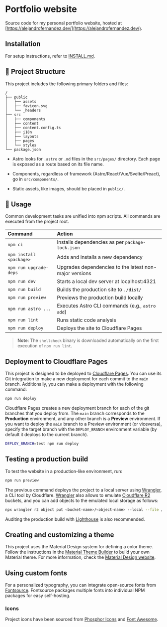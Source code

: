 # Portfolio website

Source code for my personal portfolio website, hosted at [https://alejandrofernandez.dev/](https://alejandrofernandez.dev/).

## Installation

For setup instructions, refer to [INSTALL.md](INSTALL.md).

## 🚀 Project Structure

This project includes the following primary folders and files:

```plaintext
/
├── public
│   ├── assets
│   ├── favicon.svg
│   └── _headers
├── src
│   ├── components
│   ├── content
│   ├── content.config.ts
│   ├── i18n
│   ├── layouts
│   ├── pages
│   └── styles
└── package.json
```

- Astro looks for `.astro` or `.md` files in the `src/pages/` directory. Each page is exposed as a route based on its file name.

- Components, regardless of framework (Astro/React/Vue/Svelte/Preact), go in `src/components/`.

- Static assets, like images, should be placed in `public/`.

## 🧞 Usage

Common development tasks are unified into npm scripts. All commands are executed from the project root.

| Command                 | Action                                                 |
| :---------------------- | :----------------------------------------------------- |
| `npm ci`                | Installs dependencies as per `package-lock.json`       |
| `npm install <package>` | Adds and installs a new dependency                     |
| `npm run upgrade-deps`  | Upgrades dependencies to the latest non-major versions |
| `npm run dev`           | Starts a local dev server at localhost:4321            |
| `npm run build`         | Builds the production site to `./dist/`                |
| `npm run preview`       | Previews the production build locally                  |
| `npm run astro ...`     | Executes Astro CLI commands (e.g., `astro add`)        |
| `npm run lint`          | Runs static code analysis                              |
| `npm run deploy`        | Deploys the site to Cloudflare Pages                   |

> **Note**: The `shellcheck` binary is downloaded automatically on the first execution of `npm run lint`.

## Deployment to Cloudflare Pages

This project is designed to be deployed to [Cloudflare Pages](https://pages.cloudflare.com/). You can use its Git integration to make a new deployment for each commit to the `main` branch. Additionally, you can make a deployment with the following command:

```bash
npm run deploy
```

Cloudflare Pages creates a new deployment branch for each of the git branches that you deploy from. The `main` branch corresponds to the **Production** environment, and any other branch is a **Preview** environment. If you want to deploy the `main` branch to a Preview environment (or viceversa), specify the target branch with the `DEPLOY_BRANCH` environment variable (by default it deploys to the current branch).

```bash
DEPLOY_BRANCH=test npm run deploy
```

## Testing a production build

To test the website in a production-like environment, run:

```bash
npm run preview
```

The previous command deploys the project to a local server using [Wrangler](https://developers.cloudflare.com/workers/wrangler/), a CLI tool by Cloudflare. [Wrangler](https://developers.cloudflare.com/workers/wrangler/) also allows to emulate [Cloudflare R2](https://www.cloudflare.com/developer-platform/products/r2/) buckets, and you can add objects to the emulated local storage as follows:

```bash
npx wrangler r2 object put <bucket-name>/<object-name> --local --file /path/to/file
```

Auditing the production build with [Lighthouse](https://developers.google.com/web/tools/lighthouse) is also recommended.

## Creating and customizing a theme

This project uses the Material Design system for defining a color theme. Follow the instructions in the [Material Theme Builder](https://material-foundation.github.io/material-theme-builder/) to build your own Material theme. For more information, check the [Material Design website](https://m3.material.io/blog/material-theme-builder).

## Using custom fonts

For a personalized typography, you can integrate open-source fonts from [Fontsource](https://fontsource.org/). Fontsource packages multiple fonts into individual NPM packages for easy self-hosting.

### Icons

Project icons have been sourced from [Phosphor Icons](https://phosphoricons.com/) and [Font Awesome](https://fontawesome.com/icons).
